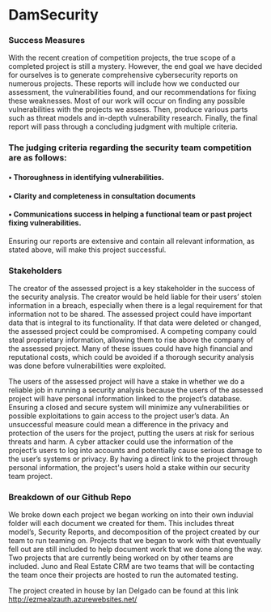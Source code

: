 # DamSecurity

### Success Measures

With the recent creation of competition projects, the true scope of a completed project is still a mystery. However, the end goal we have decided for ourselves is to generate comprehensive cybersecurity reports on numerous projects. These reports will include how we conducted our assessment, the vulnerabilities found, and our recommendations for fixing these weaknesses. Most of our work will occur on finding any possible vulnerabilities with the projects we assess. Then, produce various parts such as threat models and in-depth vulnerability research. Finally, the final report will pass through a concluding judgment with multiple criteria.

### The judging criteria regarding the security team competition are as follows:
#### •	Thoroughness in identifying vulnerabilities.
#### •	Clarity and completeness in consultation documents
#### •	Communications success in helping a functional team or past project fixing vulnerabilities.

Ensuring our reports are extensive and contain all relevant information, as stated above, will make this project successful.

### Stakeholders

The creator of the assessed project is a key stakeholder in the success of the security analysis. The creator would be held liable for their users’ stolen information in a breach, especially when there is a legal requirement for that information not to be shared. The assessed project could have important data that is integral to its functionality. If that data were deleted or changed, the assessed project could be compromised. A competing company could steal proprietary information, allowing them to rise above the company of the assessed project. Many of these issues could have high financial and reputational costs, which could be avoided if a thorough security analysis was done before vulnerabilities were exploited.

The users of the assessed project will have a stake in whether we do a reliable job in running a security analysis because the users of the assessed project will have personal information linked to the project’s database. Ensuring a closed and secure system will minimize any vulnerabilities or possible exploitations to gain access to the project user’s data. An unsuccessful measure could mean a difference in the privacy and protection of the users for the project, putting the users at risk for serious threats and harm. A cyber attacker could use the information of the project’s users to log into accounts and potentially cause serious damage to the user’s systems or privacy. By having a direct link to the project through personal information, the project's users hold a stake within our security team project.


### Breakdown of our Github Repo

We broke down each project we began working on into their own induvial folder will each document we created for them. This includes threat model’s, Security Reports, and decomposition of the project created by our team to run teaming on. Projects that we began to work with that eventually fell out are still included to help document work that we done along the way. Two projects that are currently being worked on by other teams are included. Juno and Real Estate CRM are two teams that will be contacting the team once their projects are hosted to run the automated testing.

The project created in house by Ian Delgado can be found at this link 
http://ezmealzauth.azurewebsites.net/
